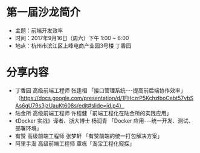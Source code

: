 # 第一届沙龙简介

- 主题：前端开发效率
- 时间：2017年9月16日（周六）下午 1:00 ~ 6:00
- 地点：杭州市滨江区上峰电商产业园3号楼 丁香园

# 分享内容

- 丁香园 高级前端工程师 张逢相 「接口管理系统---提高前后端协作效率」（https://docs.google.com/presentation/d/1FHczrP5KchzlboCebt57vbSAs6gU79s3jzUauKt608s/edit#slide=id.p4）
- 陆金所 高级前端工程师 许程健「前端工程化在陆金所的实践应用」
- 《Docker 实战》译者、浙大博士 杨润青 「Docker 应用---统一开发、测试、部署环境」
- 有赞 高级前端工程师 张梦轩 「有赞前端的统一打包解决方案」
- 阿里手淘 高级前端工程师 覃栋「淘宝工程化窥探」